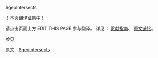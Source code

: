  $geoIntersects

 ！本页翻译征集中！

请点击页面上方 EDIT THIS PAGE 参与翻译。
详见：
[贡献指南]( https://github.com/whaleal/MongoDB-Manual-zh/blob/master/CONTRIBUTING.md )、
[原文链接](  https://docs.mongodb.com/manual/reference/operator/query/geoIntersects/  )。

 参见

原文 - [$geoIntersects]( https://docs.mongodb.com/manual/reference/operator/query/geoIntersects/ )

